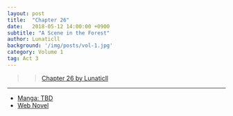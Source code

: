 ```yaml
---
layout: post
title:  "Chapter 26"
date:   2018-05-12 14:00:00 +0900
subtitle: "A Scene in the Forest"
author: Lunaticll
background: '/img/posts/vol-1.jpg'
category: Volume 1
tag: Act 3
---
```


>> [Chapter 26 by Lunaticll](https://www.wattpad.com/975828279-shi-ni-modori-subete-wo-sukuu-tame-ni-saikyou-he)

----

- [Manga: TBD][manga-link]
- [Web Novel][novel-link]

[manga-link]: https://mangadex.org/title/41744/shi-ni-modori-subete-wo-sukuu-tame-ni-saikyou-he-to-itaru
[novel-link]: https://ncode.syosetu.com/n0569es/26/